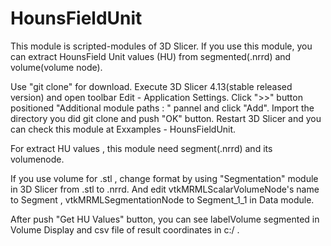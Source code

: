 # HounsFieldUnit
This module is scripted-modules of 3D Slicer.
If you use this module, you can extract HounsField Unit values (HU) from segmented(.nrrd) and volume(volume node).

Use "git clone" for download.
Execute 3D Slicer 4.13(stable released version) and open toolbar Edit - Application Settings.
Click ">>" button positioned "Additional module paths : " pannel and click "Add".
Import the directory you did git clone and push "OK" button.
Restart 3D Slicer and you can check this module at Exxamples - HounsFieldUnit.

For extract HU values , this module need segment(.nrrd) and its volumenode.

If you use volume for .stl , change format by using "Segmentation" module in 3D Slicer from .stl to .nrrd.
And edit vtkMRMLScalarVolumeNode's name to Segment , vtkMRMLSegmentationNode to Segment_1_1 in Data module.

After push "Get HU Values" button, you can see labelVolume segmented in Volume Display and csv file of result coordinates in c:/ .
